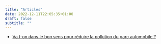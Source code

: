 ```yaml
---
title: "Articles"
date: 2022-12-11T22:05:35+01:00
draft: false
subtitle: ""
---
```


- [Va t-on dans le bon sens pour réduire la pollution du parc automobile ?](../articles/expose-cge)